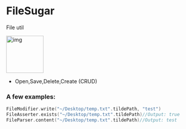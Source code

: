 # FileSugar
File util

<img width="100" alt="img" src="https://rawgit.com/stylekit/img/master/FileLib.svg">

- Open,Save,Delete,Create (CRUD)

### A few examples:

```swift
FileModifier.write("~/Desktop/temp.txt".tildePath, "test")
FileAsserter.exists("~/Desktop/temp.txt".tildePath)//Output: true
FileParser.content("~/Desktop/temp.txt".tildePath)//Output: test
```
